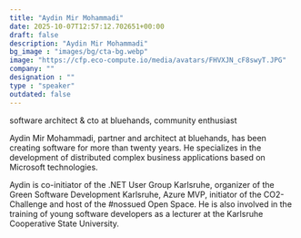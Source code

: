 ```yaml
---
title: "Aydin Mir Mohammadi"
date: 2025-10-07T12:57:12.702651+00:00
draft: false
description: "Aydin Mir Mohammadi"
bg_image : "images/bg/cta-bg.webp"
image: "https://cfp.eco-compute.io/media/avatars/FHVXJN_cF8swyT.JPG"
company: ""
designation : ""
type : "speaker"
outdated: false
---
```


software architect & cto at bluehands, community enthusiast

Aydin Mir Mohammadi, partner and architect at bluehands, has been creating software for more than twenty years. He specializes in the development of distributed complex business applications based on Microsoft technologies. 

Aydin is co-initiator of the .NET User Group Karlsruhe, organizer of the Green Software Development Karlsruhe, Azure MVP, initiator of the CO2-Challenge and host of the #nossued Open Space. He is also involved in the training of young software developers as a lecturer at the Karlsruhe Cooperative State University.
